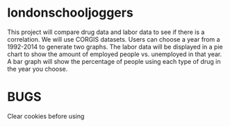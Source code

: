 # londonschooljoggers

This project will compare drug data and labor data to see if there is a correlation. We will use CORGIS datasets. Users can choose a year from a 1992-2014 to generate two graphs. The labor data will be displayed in a pie chart to show the amount of employed people vs. unemployed in that year. A bar graph will show the percentage of people using each type of drug in the year you choose.

# BUGS

Clear cookies before using
